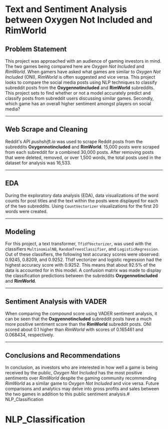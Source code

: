 # Text and Sentiment Analysis between Oxygen Not Included and RimWorld
## Problem Statement

This project was approached with an audience of gaming investors in mind. The two games being compared here are _Oxygen Not Included_ and _RimWorld_. When gamers have asked what games are similar to _Oxygen Not Included_ (ONI), _RimWorld_ is often suggested and vice versa. This project looks to compare the social media posts using NLP techniques to classify subreddit posts from the **Oxygennotincluded** and **RimWorld** subreddits. This project sets to find whether or not a model accurately predict and classify posts from subreddit users discussing similar games. Secondly, which game has an overall higher sentiment amongst players on social media?

---
## Web Scrape and Cleaning
Reddit's API _pushshift.io_ was used to scrape Reddit posts from the subreddits **Oxygennotincluded** and **RimWorld**. 15,000 posts were scraped from each subreddit for a combined 30,000 posts. After removing posts that were deleted, removed, or over 1,500 words, the total posts used in the dataset for analysis was 16,533.

---
## EDA
During the exploratory data analysis (EDA), data visualizations of the word counts for post titles and the text within the posts were displayed for each of the two subreddits. Using ```CountVectorizer``` visualizations for the first 20 words were created. 

---
## Modeling
For this project, a text transformer, ```TfidfVectorizer```, was used with the classifiers ```MultinomialNB```, ```RandomTreesClassifier```, and ```LogisticRegression```. Out of these classifiers, the following test accuracy scores were observed: 0.9245, 0.8209, and 0.9252. Tfidf vectorizer and logistic regression had the highest accuracy score with 0.9252. This means that about 92.5% of the data is accounted for in this model. A confusion matrix was made to display the classification predictions between the subreddits **Oxygennotincluded** and **RimWorld**.

---
## Sentiment Analysis with VADER
When comparing the compound score using VADER sentiment analysis, it can be seen that the **Oxgyennotincluded** subreddit posts have a much more positive sentiment score than the **RimWorld** subreddit posts. ONI scored about 0.1 higher than _RimWorld_ with scores of 0.165461 and 0.068434, respectively.

---
## Conclusions and Recommendations
In conclusion, as investors who are interested in how well a game is being received by the public, _Oxygen Not Included_ has the most positive sentiments over _RimWorld_ despite the gaming community recommending _RimWorld_ as a similar game to _Oxygen Not Included_ and vice versa. Future comparisons and analytics may delve into gross profits and sales between the two games in addition to this public sentiment analysis.# NLP_Classification
# NLP_Classification
